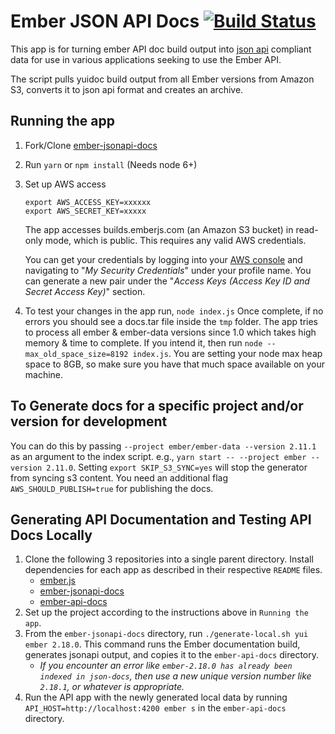 # Ember JSON API Docs [![Build Status](https://travis-ci.org/ember-learn/ember-jsonapi-docs.svg?branch=master)](https://travis-ci.org/ember-learn/ember-jsonapi-docs)

This app is for turning ember API doc build output into [json api](http://jsonapi.org/) compliant data for use in various applications seeking to use the Ember API.

The script pulls yuidoc build output from all Ember versions from Amazon S3, converts it to json api format and creates an archive.

## Running the app

1. Fork/Clone [ember-jsonapi-docs](https://github.com/ember-learn/ember-jsonapi-docs)
1. Run `yarn` or `npm install` (Needs node 6+)
1. Set up AWS access
    ```shell
    export AWS_ACCESS_KEY=xxxxxx
    export AWS_SECRET_KEY=xxxxx
    ```
    The app accesses builds.emberjs.com (an Amazon S3 bucket) in read-only mode, which is public. This requires any valid AWS credentials.

    You can get your credentials by logging into your [AWS console](https://console.aws.amazon.com) and navigating to "_My Security Credentials_" under your profile name. You can generate a new pair under the "_Access Keys (Access Key ID and Secret Access Key)_" section.
1. To test your changes in the app run,
   ```node index.js```
   Once complete, if no errors you should see a docs.tar file inside the `tmp` folder. The app tries to process all
   ember & ember-data versions since 1.0 which takes high memory & time to complete. If you intend it, then run `node --max_old_space_size=8192 index.js`.
   You are setting your node max heap space to 8GB, so make sure you have that much space available on your machine.


## To Generate docs for a specific project and/or version for development
You can do this by passing `--project ember/ember-data --version 2.11.1` as an argument to the index script. e.g., `yarn start -- --project ember --version 2.11.0`.
Setting `export SKIP_S3_SYNC=yes` will stop the generator from syncing s3 content. You need an additional flag `AWS_SHOULD_PUBLISH=true` for publishing the docs.

## Generating API Documentation and Testing API Docs Locally

1. Clone the following 3 repositories into a single parent directory. Install dependencies for each app as described in their respective `README` files.
   - [ember.js](https://github.com/emberjs/ember.js)
   - [ember-jsonapi-docs](https://github.com/ember-learn/ember-jsonapi-docs)
   - [ember-api-docs](https://github.com/ember-learn/ember-api-docs)
1. Set up the project according to the instructions above in `Running the app`.
1. From the `ember-jsonapi-docs` directory, run `./generate-local.sh yui ember 2.18.0`. This command runs the Ember documentation build, generates jsonapi output, and copies it to the `ember-api-docs` directory.
   - _If you encounter an error like `ember-2.18.0 has already been indexed in json-docs`, then use a new unique version number like `2.18.1`, or whatever is appropriate._ 
1. Run the API app with the newly generated local data by running `API_HOST=http://localhost:4200 ember s` in the `ember-api-docs` directory.

